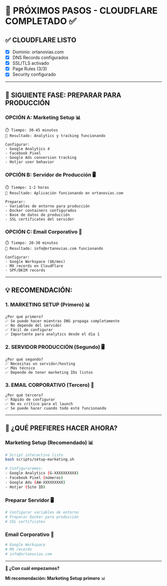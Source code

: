 # 🎯 PRÓXIMOS PASOS - CLOUDFLARE COMPLETADO ✅

## ✅ **CLOUDFLARE LISTO**
- [x] Dominio: ortanovias.com
- [x] DNS Records configurados
- [x] SSL/TLS activado
- [x] Page Rules (3/3)
- [x] Security configurado

---

## 🚀 **SIGUIENTE FASE: PREPARAR PARA PRODUCCIÓN**

### **OPCIÓN A: Marketing Setup** 📊
```
⏱️ Tiempo: 30-45 minutos
🎯 Resultado: Analytics y tracking funcionando

Configurar:
- Google Analytics 4
- Facebook Pixel  
- Google Ads conversion tracking
- Hotjar user behavior
```

### **OPCIÓN B: Servidor de Producción** 🖥️
```
⏱️ Tiempo: 1-2 horas
🎯 Resultado: Aplicación funcionando en ortanovias.com

Preparar:
- Variables de entorno para producción
- Docker containers configurados
- Base de datos de producción
- SSL certificates del servidor
```

### **OPCIÓN C: Email Corporativo** 📧
```
⏱️ Tiempo: 20-30 minutos
🎯 Resultado: info@ortanovias.com funcionando

Configurar:
- Google Workspace ($6/mes)
- MX records en CloudFlare
- SPF/DKIM records
```

---

## 💡 **RECOMENDACIÓN:**

### **1. MARKETING SETUP (Primero)** 📊
```
¿Por qué primero?
✅ Se puede hacer mientras DNS propaga completamente
✅ No depende del servidor
✅ Fácil de configurar
✅ Importante para analytics desde el día 1
```

### **2. SERVIDOR PRODUCCIÓN (Segundo)** 🖥️
```
¿Por qué segundo?
✅ Necesitas un servidor/hosting
✅ Más técnico
✅ Depende de tener marketing IDs listos
```

### **3. EMAIL CORPORATIVO (Tercero)** 📧
```
¿Por qué tercero?
✅ Rápido de configurar
✅ No es crítico para el launch
✅ Se puede hacer cuando todo esté funcionando
```

---

## 🎯 **¿QUÉ PREFIERES HACER AHORA?**

### **Marketing Setup (Recomendado)** 📊
```bash
# Script interactivo listo
bash scripts/setup-marketing.sh

# Configuraremos:
- Google Analytics (G-XXXXXXXXXX)
- Facebook Pixel (números)
- Google Ads (AW-XXXXXXXXX) 
- Hotjar (Site ID)
```

### **Preparar Servidor** 🖥️
```bash
# Configurar variables de entorno
# Preparar Docker para producción
# SSL certificates
```

### **Email Corporativo** 📧
```bash
# Google Workspace
# MX records
# info@ortanovias.com
```

---

**🤔 ¿Con cuál empezamos?**

**Mi recomendación: Marketing Setup primero** 📊
